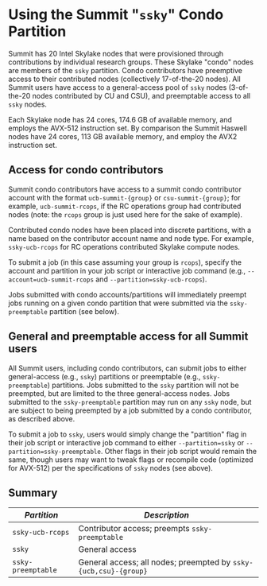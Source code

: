 # Using the Summit "`ssky`" Condo Partition

Summit has 20 Intel Skylake nodes that were provisioned through contributions by individual research groups. These Skylake "condo" nodes are members of the `ssky` partition.  Condo contributors have preemptive access to their contributed nodes (collectively 17-of-the-20 nodes). All Summit users have access to a general-access pool of `ssky` nodes (3-of-the-20 nodes contributed by CU and CSU), and preemptable access to all `ssky` nodes. 

Each Skylake node has 24 cores, 174.6 GB of available memory, and employs the AVX-512 instruction set. By comparison the Summit Haswell nodes have 24 cores, 113 GB available memory, and employ the AVX2 instruction set.

## Access for condo contributors

Summit condo contributors have access to a summit condo contributor account with the format `ucb-summit-{group}` or `csu-summit-{group}`; for example, `ucb-summit-rcops`, if the RC operations group had contributed nodes (note: the `rcops` group is just used here for the sake of example).

Contributed condo nodes have been placed into discrete partitions, with a name based on the contributor account name and node type. For example, `ssky-ucb-rcops` for RC operations contributed Skylake compute nodes.

To submit a job (in this case assuming your group is `rcops`), specify the account and partition in your job script or interactive job command (e.g., `--account=ucb-summit-rcops` and `--partition=ssky-ucb-rcops`).

Jobs submitted with condo accounts/partitions will immediately preempt jobs running on a given condo partition that were submitted via the `ssky-preemptable` partition (see below). 

## General and preemptable access for all Summit users

All Summit users, including condo contributors, can submit jobs to either general-access (e.g., `ssky`) partitions or preemptable (e.g., `ssky-preemptable`) partitions. Jobs submitted to the `ssky` partition will not be preempted, but are limited to the three general-access nodes. Jobs submitted to the `ssky-preemptable` partition may run on any `ssky` node, but are subject to being preempted by a job submitted by a condo contributor, as described above.

To submit a job to `ssky`, users would simply change the "partition" flag in their job script or interactive job command to either `--partition=ssky` or `--partition=ssky-preemptable`.  Other flags in their job script would remain the same, though users may want to tweak flags or recompile code (optimized for AVX-512) per the specifications of `ssky` nodes (see above).

## Summary

| *Partition* | *Description* |
|-----------------|-------------------------------------------------------|
| `ssky-ucb-rcops` | Contributor access; preempts `ssky-preemptable` |
| `ssky` | General access |
| `ssky-preemptable` | General access; all nodes; preempted by `ssky-{ucb,csu}-{group}`|




